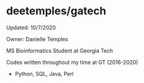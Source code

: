 # deetemples/gatech
Updated: 10/7/2020

Owner: Danielle Temples

MS Bioinformatics Student at Georgia Tech

Codes written throughout my time at GT (2016-2020)
- Python, SQL, Java, Perl
